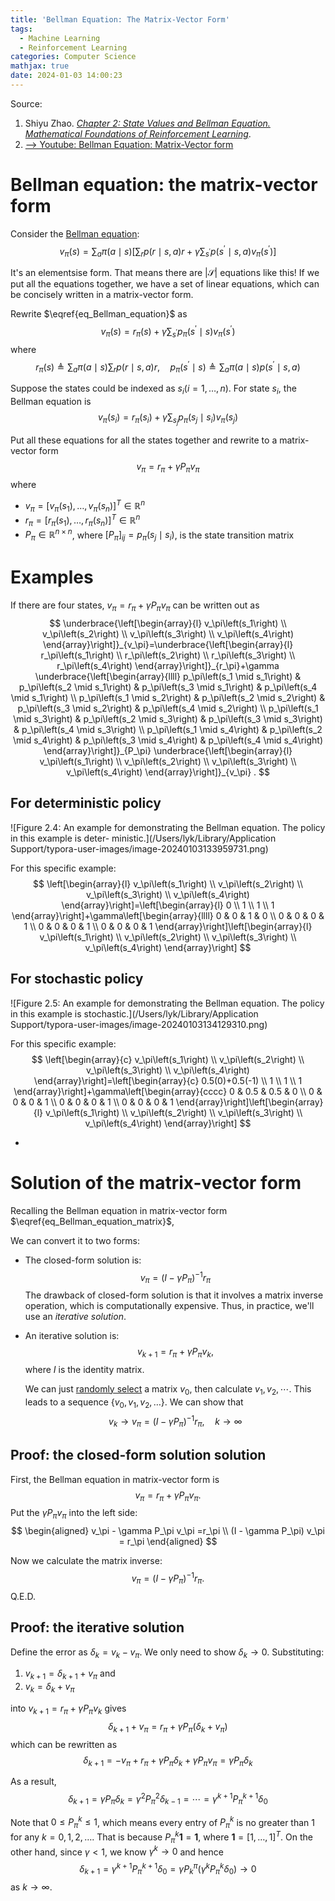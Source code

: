 ```yaml
---
title: 'Bellman Equation: The Matrix-Vector Form'
tags:
  - Machine Learning
  - Reinforcement Learning
categories: Computer Science
mathjax: true
date: 2024-01-03 14:00:23
---
```



Source:

1. Shiyu Zhao. *[Chapter 2: State Values and Bellman Equation. Mathematical Foundations of Reinforcement Learning](https://github.com/MathFoundationRL/Book-Mathmatical-Foundation-of-Reinforcement-Learning)*.
2. [--> Youtube: Bellman Equation: Matrix-Vector form](https://youtu.be/NlRS7KYWBWw?si=mVayVYut44p1NQn_)

<!--more-->

# Bellman equation: the matrix-vector form

Consider the [Bellman equation]():
$$
\begin{equation} \label{eq_Bellman_equation}
v_\pi(s)=\sum_a \pi(a \mid s)\left[\sum_r p(r \mid s, a) r+\gamma \sum_{s^{\prime}} p\left(s^{\prime} \mid s, a\right) v_\pi\left(s^{\prime}\right)\right]
\end{equation}
$$

It's an elementsise form. That means there are $|\mathcal{S}|$ equations like this! If we put all the equations together, we have a set of linear equations, which can be concisely written in a matrix-vector form.



Rewrite $\eqref{eq_Bellman_equation}$ as
$$
v_\pi(s)=r_\pi(s)+\gamma \sum_{s^{\prime}} p_\pi\left(s^{\prime} \mid s\right) v_\pi\left(s^{\prime}\right)
$$
where
$$
r_\pi(s) \triangleq \sum_a \pi(a \mid s) \sum_r p(r \mid s, a) r, \quad p_\pi\left(s^{\prime} \mid s\right) \triangleq \sum_a \pi(a \mid s) p\left(s^{\prime} \mid s, a\right)
$$


Suppose the states could be indexed as $s_i(i=1, \ldots, n)$. For state $s_i$, the Bellman equation is
$$
v_\pi\left(s_i\right)=r_\pi\left(s_i\right)+\gamma \sum_{s_j} p_\pi\left(s_j \mid s_i\right) v_\pi\left(s_j\right)
$$

Put all these equations for all the states together and rewrite to a matrix-vector form
$$
\begin{equation} \label{eq_Bellman_equation_matrix-vector_form}
v_\pi=r_\pi+\gamma P_\pi v_\pi
\end{equation}
$$
where
- $v_\pi=\left[v_\pi\left(s_1\right), \ldots, v_\pi\left(s_n\right)\right]^T \in \mathbb{R}^n$
- $r_\pi=\left[r_\pi\left(s_1\right), \ldots, r_\pi\left(s_n\right)\right]^T \in \mathbb{R}^n$
- $P_\pi \in \mathbb{R}^{n \times n}$, where $\left[P_\pi\right]_{i j}=p_\pi\left(s_j \mid s_i\right)$, is the state transition matrix

# Examples

If there are four states, $v_\pi=r_\pi+\gamma P_\pi v_\pi$ can be written out as
$$
\underbrace{\left[\begin{array}{l}
v_\pi\left(s_1\right) \\
v_\pi\left(s_2\right) \\
v_\pi\left(s_3\right) \\
v_\pi\left(s_4\right)
\end{array}\right]}_{v_\pi}=\underbrace{\left[\begin{array}{l}
r_\pi\left(s_1\right) \\
r_\pi\left(s_2\right) \\
r_\pi\left(s_3\right) \\
r_\pi\left(s_4\right)
\end{array}\right]}_{r_\pi}+\gamma \underbrace{\left[\begin{array}{llll}
p_\pi\left(s_1 \mid s_1\right) & p_\pi\left(s_2 \mid s_1\right) & p_\pi\left(s_3 \mid s_1\right) & p_\pi\left(s_4 \mid s_1\right) \\
p_\pi\left(s_1 \mid s_2\right) & p_\pi\left(s_2 \mid s_2\right) & p_\pi\left(s_3 \mid s_2\right) & p_\pi\left(s_4 \mid s_2\right) \\
p_\pi\left(s_1 \mid s_3\right) & p_\pi\left(s_2 \mid s_3\right) & p_\pi\left(s_3 \mid s_3\right) & p_\pi\left(s_4 \mid s_3\right) \\
p_\pi\left(s_1 \mid s_4\right) & p_\pi\left(s_2 \mid s_4\right) & p_\pi\left(s_3 \mid s_4\right) & p_\pi\left(s_4 \mid s_4\right)
\end{array}\right]}_{P_\pi} \underbrace{\left[\begin{array}{l}
v_\pi\left(s_1\right) \\
v_\pi\left(s_2\right) \\
v_\pi\left(s_3\right) \\
v_\pi\left(s_4\right)
\end{array}\right]}_{v_\pi} .
$$


## For deterministic policy



![Figure 2.4: An example for demonstrating the Bellman equation. The policy in this example is deter- ministic.](/Users/lyk/Library/Application Support/typora-user-images/image-20240103133959731.png)



For this specific example:
$$
\left[\begin{array}{l}
v_\pi\left(s_1\right) \\
v_\pi\left(s_2\right) \\
v_\pi\left(s_3\right) \\
v_\pi\left(s_4\right)
\end{array}\right]=\left[\begin{array}{l}
0 \\
1 \\
1 \\
1
\end{array}\right]+\gamma\left[\begin{array}{llll}
0 & 0 & 1 & 0 \\
0 & 0 & 0 & 1 \\
0 & 0 & 0 & 1 \\
0 & 0 & 0 & 1
\end{array}\right]\left[\begin{array}{l}
v_\pi\left(s_1\right) \\
v_\pi\left(s_2\right) \\
v_\pi\left(s_3\right) \\
v_\pi\left(s_4\right)
\end{array}\right]
$$

## For stochastic policy

![Figure 2.5: An example for demonstrating the Bellman equation. The policy in this example is stochastic.](/Users/lyk/Library/Application Support/typora-user-images/image-20240103134129310.png)

For this specific example:
$$
\left[\begin{array}{c}
v_\pi\left(s_1\right) \\
v_\pi\left(s_2\right) \\
v_\pi\left(s_3\right) \\
v_\pi\left(s_4\right)
\end{array}\right]=\left[\begin{array}{c}
0.5(0)+0.5(-1) \\
1 \\
1 \\
1
\end{array}\right]+\gamma\left[\begin{array}{cccc}
0 & 0.5 & 0.5 & 0 \\
0 & 0 & 0 & 1 \\
0 & 0 & 0 & 1 \\
0 & 0 & 0 & 1
\end{array}\right]\left[\begin{array}{l}
v_\pi\left(s_1\right) \\
v_\pi\left(s_2\right) \\
v_\pi\left(s_3\right) \\
v_\pi\left(s_4\right)
\end{array}\right]
$$


- 

# Solution of the matrix-vector form

Recalling the  Bellman equation in matrix-vector form $\eqref{eq_Bellman_equation_matrix}$,

We can convert it to two forms:

- The closed-form solution is:
  $$
  v_\pi=\left(I-\gamma P_\pi\right)^{-1} r_\pi
  $$
  The drawback of closed-form solution is that it involves a matrix inverse operation, which is computationally expensive. Thus, in practice, we'll use an *iterative solution*.
- An iterative solution is:
  $$
  v_{k+1}=r_\pi+\gamma P_\pi v_k ,
  $$
  where $I$ is the identity matrix.

  We can just <u>randomly select</u> a matrix $v_0$, then calculate $v_1, v_2, \cdots$. This leads to a sequence $\left\{v_0, v_1, v_2, \ldots\right\}$. We can show that
  $$
  v_k \rightarrow v_\pi=\left(I-\gamma P_\pi\right)^{-1} r_\pi, \quad k \rightarrow \infty
  $$



## Proof: the closed-form solution solution

First, the Bellman equation in matrix-vector form is
$$
v_\pi=r_\pi+\gamma P_\pi v_\pi .
$$
Put the $\gamma P_\pi v_\pi$ into the left side:
$$
\begin{aligned}
v_\pi - \gamma P_\pi v_\pi =r_\pi \\
(I - \gamma P_\pi) v_\pi = r_\pi
\end{aligned}
$$


Now we calculate the matrix inverse:
$$
v_\pi=\left(I-\gamma P_\pi\right)^{-1} r_\pi .
$$
Q.E.D.

## Proof: the iterative solution

Define the error as $\delta_k=v_k-v_\pi$. We only need to show $\delta_k \rightarrow 0$. Substituting:

1. $v_{k+1}=\delta_{k+1}+v_\pi$ and 
2. $v_k=\delta_k+v_\pi$ 

into $v_{k+1}=r_\pi+\gamma P_\pi v_k$ gives
$$
\delta_{k+1}+v_\pi=r_\pi+\gamma P_\pi\left(\delta_k+v_\pi\right)
$$
which can be rewritten as
$$
\delta_{k+1}=-v_\pi+r_\pi+\gamma P_\pi \delta_k+\gamma P_\pi v_\pi=\gamma P_\pi \delta_k
$$

As a result,
$$
\delta_{k+1}=\gamma P_\pi \delta_k=\gamma^2 P_\pi^2 \delta_{k-1}=\cdots=\gamma^{k+1} P_\pi^{k+1} \delta_0
$$

Note that $0 \leq P_\pi^k \leq 1$, which means every entry of $P_\pi^k$ is no greater than 1 for any $k=0,1,2, \ldots$. That is because $P_\pi^k \mathbf{1}=\mathbf{1}$, where $\mathbf{1}=[1, \ldots, 1]^T$. On the other hand, since $\gamma<1$, we know $\gamma^k \rightarrow 0$ and hence 
$$
\delta_{k+1}=\gamma^{k+1} P_\pi^{k+1} \delta_0  = \gamma P_k^{\pi}(\gamma^{k} P_\pi^{k} \delta_0) \rightarrow 0
$$
as $k \rightarrow \infty$.

